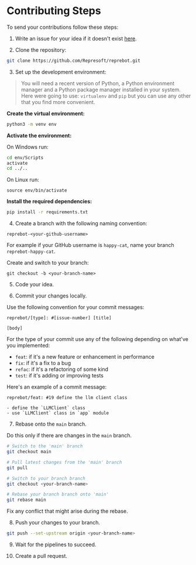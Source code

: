 # Contributing Steps

To send your contributions follow these steps:

1. Write an issue for your idea if it doesn't exist [here](https://github.com/Represoft/reprebot/issues).

2. Clone the repository:

```sh
git clone https://github.com/Represoft/reprebot.git
```

3. Set up the development environment:

> You will need a recent version of Python, a Python environment manager and a Python package manager installed in your system. Here were going to use: `virtualenv` and `pip` but you can use any other that you find more convenient.

**Create the virtual environment:**

```sh
python3 -m venv env
```

**Activate the environment:**

On Windows run:

```sh
cd env/Scripts
activate
cd ../..
```

On Linux run:

```
source env/bin/activate
```

**Install the required dependencies:**

```sh
pip install -r requirements.txt
```

4. Create a branch with the following naming convention:

```
reprebot-<your-github-username>
```

For example if your GitHub username is `happy-cat`, name your branch `reprebot-happy-cat`.

Create and switch to your branch:

```
git checkout -b <your-branch-name>
```

5. Code your idea.

6. Commit your changes locally.

Use the following convention for your commit messages:

```
reprebot/[type]: #[issue-number] [title]

[body]
```

For the type of your commit use any of the following depending on what've you implemented:

- `feat`: if it's a new feature or enhancement in performance
- `fix`: if it's a fix to a bug
- `refac`: if it's a refactoring of some kind
- `test`: if it's adding or improving tests

Here's an example of a commit message:

```
reprebot/feat: #19 define the llm client class

- define the `LLMClient` class
- use `LLMClient` class in `app` module
```

7. Rebase onto the `main` branch.

Do this only if there are changes in the `main` branch.

```sh
# Switch to the 'main' branch
git checkout main

# Pull latest changes from the 'main' branch
git pull

# Switch to your branch branch
git checkout <your-branch-name>

# Rebase your branch branch onto 'main'
git rebase main
```

Fix any conflict that might arise during the rebase.

8. Push your changes to your branch.

```sh
git push --set-upstream origin <your-branch-name>
```

9. Wait for the pipelines to succeed.

10. Create a pull request.
